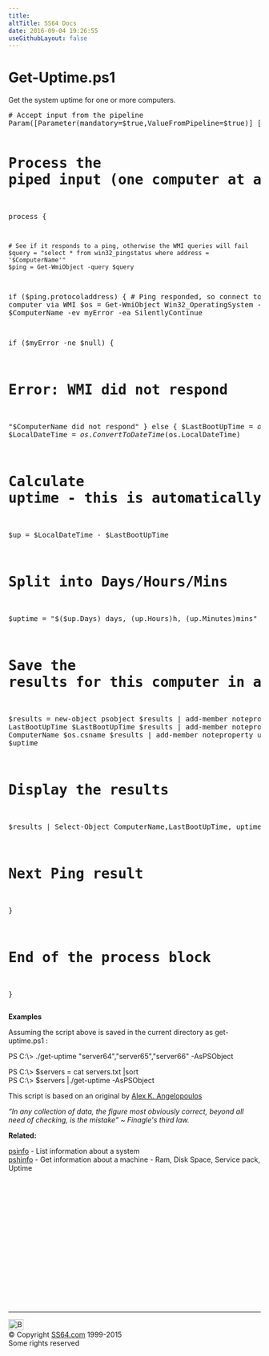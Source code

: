 ```yaml
---
title:
altTitle: SS64 Docs
date: 2016-09-04 19:26:55
useGithubLayout: false
---
```

<!-- #BeginLibraryItem "/Library/head_pssyntax.lbi" --><!-- #EndLibraryItem --><h1>Get-Uptime.ps1</h1> 
<p>Get the system uptime for one or more computers.</p>
<pre># Accept input from the pipeline
Param([Parameter(mandatory=$true,ValueFromPipeline=$true)] [string[]]$ComputerName = @("."))

# Process the piped input (one computer at a time)
process { 

    # See if it responds to a ping, otherwise the WMI queries will fail
    $query = "select * from win32_pingstatus where address = '$ComputerName'"
    $ping = Get-WmiObject -query $query
if ($ping.protocoladdress) {
    # Ping responded, so connect to the computer via WMI
    $os = Get-WmiObject Win32_OperatingSystem -ComputerName $ComputerName -ev myError -ea SilentlyContinue 

if ($myError -ne $null)
 {
  # Error: WMI did not respond
  "$ComputerName did not respond"
 } 
else
 { 
   $LastBootUpTime = $os.ConvertToDateTime($os.LastBootUpTime)
   $LocalDateTime = $os.ConvertToDateTime($os.LocalDateTime)
   
   # Calculate uptime - this is automatically a timespan
   $up = $LocalDateTime - $LastBootUpTime

   # Split into Days/Hours/Mins
   $uptime = "$($up.Days) days, $($up.Hours)h, $($up.Minutes)mins" 

   # Save the results for this computer in an object
   $results = new-object psobject
   $results | add-member noteproperty LastBootUpTime $LastBootUpTime
   $results | add-member noteproperty ComputerName $os.csname
   $results | add-member noteproperty uptime $uptime

   # Display the results
   $results | Select-Object ComputerName,LastBootUpTime, uptime
 }

# Next Ping result
}

# End of the process block
}</pre>
<p>
<b>Examples</b></p>
<p>Assuming the script above is saved in the current directory as get-uptime.ps1 :</p>
<p><span class="code">PS C:\&gt; ./get-uptime "server64","server65","server66" -AsPSObject</span></p>
<p><span class="code"> PS C:\&gt; $servers = cat servers.txt |sort<br>
PS C:\&gt; $servers |./get-uptime -AsPSObject<br>
</span></p>
<p>This script is based on an original by <a href="https://groups.google.com/forum/?hl=en#!topic/microsoft.public.windows.powershell/aexJbfokBfw">Alex K. Angelopoulos</a></p>
<p class="quote"><i>“In any collection of data, the figure most obviously correct, beyond all need of checking, is the mistake” ~ Finagle's third law. </i></p>
<p><b>Related:</b></p>
<p><a href="../nt/psinfo.html">psinfo</a> - List information about a system<br>
<a href="syntax-pshinfo.html">pshinfo</a> - Get information about a machine - Ram, Disk Space, Service pack, Uptime</p><!-- #BeginLibraryItem "/Library/foot_ps.lbi" --><p>
<!-- PowerShell300 -->
<ins class="adsbygoogle" style="display:inline-block;width:300px;height:250px" data-ad-client="ca-pub-6140977852749469" data-ad-slot="6253539900"></ins>
<script>
(adsbygoogle = window.adsbygoogle || []).push({});
</script></p>
<hr>
<div id="bl" class="footer"><a href="syntax-get-uptime.html#"><img src="../images/top.png" width="30" height="22" alt="Back to the Top"></a></div>
<div id="br" class="footer, tagline">© Copyright <a href="http://ss64.com/">SS64.com</a> 1999-2015<br>
Some rights reserved</div><!-- #EndLibraryItem -->
